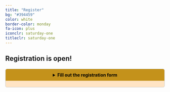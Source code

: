 ```yaml
---
title: "Register"
bg: "#394459"
color: white
border-color: monday
fa-icon: plus
iconclr: saturday-one
titleclr: saturday-one
---
```



<h2> Registration is open! </h2>

<div style="text-align: center; margin: 20px auto; max-width: 640px;">
  <details style="border: 1px solid #ccc; border-radius: 5px; padding: 10px; background-color: bisque;">
    <summary style="cursor: pointer; font-weight: bold; padding: 10px; background-color: #c4921b; margin: -10px -10px 10px -10px; border-radius: 5px 5px 0 0;color:black;">
      Fill out the registration form
    </summary>
    <iframe src="https://docs.google.com/forms/d/e/1FAIpQLSdC12_qR4kvk3IQcEWn_Ze1-zeZvz9dBgZr5RURKvxa0v_lig/viewform?embedded=true" width="640" height="1234" frameborder="0" marginheight="0" marginwidth="0" style="width: 100%; max-width: 640px;">Loading…</iframe>
  </details>
</div>


<!-- <div class="section-lines section-top section-left"></div>
{% for activity in site.data.agenda.saturday1 %}
  {% capture thecycle %}{% cycle 'even', 'odd' %}{% endcapture %}
  {% if thecycle == 'odd' %}
  {% if activity == site.data.agenda.saturday1.last %}
  <div class="activity section-left">
  {% else %}
  <div class="activity section-left section-bottom">
  {% endif %}
    <div class="row activity-info-wrapper valign-wrapper">
      <div class="col m3 activity-img valign">
        <img  src="img/{{ activity.image }}" alt="{{ activity.title }}">
      </div>
      <div class="col m9 activity-info">
        <h4 class="activity-title" style="color:wheat!important;">{{ activity.title }} </h4>
        <div class="col s9 activity-time">
          <i class="fa fa-clock-o"></i> <span> {{ activity.time }} </span>
        </div>
        <p class="col m12 activity-desc"> {{ activity.text }} </p>
        {% if activity.typeform %}
        <a class="waves-effect waves-light btn bg-{{ page.border-color }}" href="{{ activity.typeform }}" target="blank">Create a GitHub Issue</a>
        {% endif %}
      </div>
    </div>
  </div>
  {% else %}
  {% if activity == site.data.agenda.saturday1.last %}
  <div class="activity section-right">
  {% else %}
  <div class="activity section-right section-bottom">
  {% endif %}
    <div class="row activity-info-wrapper valign-wrapper">
      <div class="col m9 activity-info">
        <h4 class="activity-title"> {{ activity.title }} </h4>
         <div class="col s9 activity-time">
          <i class="fa fa-clock-o"></i> <span> {{ activity.time }} </span>
        </div>
        <p class="col m12 activity-desc"> {{ activity.text }} </p>
        {% if activity.typeform %}
        <a class="waves-effect waves-light btn bg-{{ page.border-color }}" href="{{ activity.typeform }}" target="blank">Create a GitHub Issue</a>
        {% endif %}
      </div>
      <div class="col m3 activity-img valign">
        <img  src="img/{{ activity.image }}" alt="{{activity.title}}">
      </div>
    </div>
  </div>
  {% endif %}
{% endfor %}
{% if thecycle == 'even' %}
<div class="section-lines section-bottom section-left"></div>
  {% else %}
<div class="section-lines section-bottom section-right"></div>
{% endif %} -->

